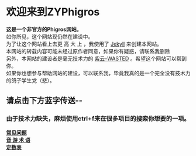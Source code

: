 # 欢迎来到ZYPhigros  
  **这是一个非官方的Phigros网站。**  
  如你所见，这个网站现仍然在建设中。  
  为了让这个网站看上去更 高 大 上 ，我使用了 [Jekyll](https://jekyllrb.com/) 来创建本网站。  
  本网站的转载内容可能未经过原作者同意，如果你有疑惑，请联系我删除  
另外，本网站的建设者是毫无技术力的 [紫云-WASTED](https://space.bilibili.com/388705353) 。希望这个网站可以帮到你。  
如果你也想参与帮助网站的建设，可以联系我，毕竟我真的是一个完全没有技术力的鸽子学生党（悲）。  


## 请点击下方蓝字传送--

### 由于技术力缺失，麻烦使用**ctrl+f**来在很多项目的搜索你想要的一项。  

**[常见问题](/faq.md)  
[音 游 术 语](/sy.md)  
[定数表](/ds.html)**
